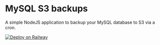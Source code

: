 # MySQL S3 backups

A simple NodeJS application to backup your MySQL database to S3 via a cron.

[![Deploy on Railway](https://railway.app/button.svg)](https://railway.app/new/template/I4zGrH)
